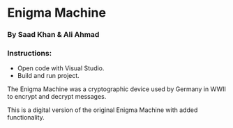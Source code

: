 # Enigma Machine
### By Saad Khan & Ali Ahmad
### Instructions:
* Open code with Visual Studio.
* Build and run project.

The Enigma Machine was a cryptographic device used by Germany in WWII to encrypt and decrypt messages.

This is a digital version of the original Enigma Machine with added functionality.
